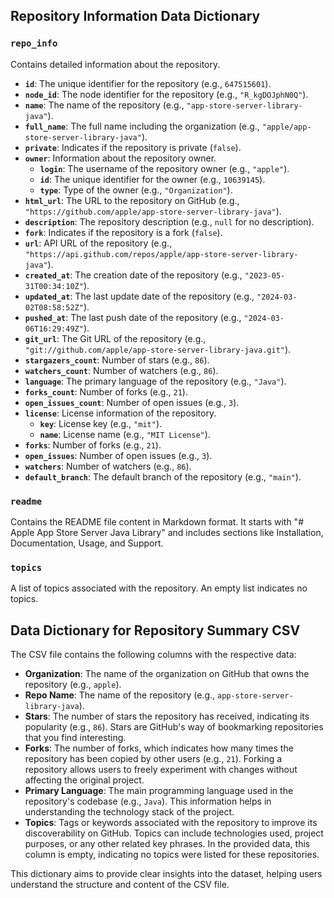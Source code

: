 ## Repository Information Data Dictionary

### `repo_info`
Contains detailed information about the repository.
- **`id`**: The unique identifier for the repository (e.g., `647515601`).
- **`node_id`**: The node identifier for the repository (e.g., `"R_kgDOJphN0Q"`).
- **`name`**: The name of the repository (e.g., `"app-store-server-library-java"`).
- **`full_name`**: The full name including the organization (e.g., `"apple/app-store-server-library-java"`).
- **`private`**: Indicates if the repository is private (`false`).
- **`owner`**: Information about the repository owner.
  - **`login`**: The username of the repository owner (e.g., `"apple"`).
  - **`id`**: The unique identifier for the owner (e.g., `10639145`).
  - **`type`**: Type of the owner (e.g., `"Organization"`).
- **`html_url`**: The URL to the repository on GitHub (e.g., `"https://github.com/apple/app-store-server-library-java"`).
- **`description`**: The repository description (e.g., `null` for no description).
- **`fork`**: Indicates if the repository is a fork (`false`).
- **`url`**: API URL of the repository (e.g., `"https://api.github.com/repos/apple/app-store-server-library-java"`).
- **`created_at`**: The creation date of the repository (e.g., `"2023-05-31T00:34:10Z"`).
- **`updated_at`**: The last update date of the repository (e.g., `"2024-03-02T08:58:52Z"`).
- **`pushed_at`**: The last push date of the repository (e.g., `"2024-03-06T16:29:49Z"`).
- **`git_url`**: The Git URL of the repository (e.g., `"git://github.com/apple/app-store-server-library-java.git"`).
- **`stargazers_count`**: Number of stars (e.g., `86`).
- **`watchers_count`**: Number of watchers (e.g., `86`).
- **`language`**: The primary language of the repository (e.g., `"Java"`).
- **`forks_count`**: Number of forks (e.g., `21`).
- **`open_issues_count`**: Number of open issues (e.g., `3`).
- **`license`**: License information of the repository.
  - **`key`**: License key (e.g., `"mit"`).
  - **`name`**: License name (e.g., `"MIT License"`).
- **`forks`**: Number of forks (e.g., `21`).
- **`open_issues`**: Number of open issues (e.g., `3`).
- **`watchers`**: Number of watchers (e.g., `86`).
- **`default_branch`**: The default branch of the repository (e.g., `"main"`).

### `readme`
Contains the README file content in Markdown format. It starts with "# Apple App Store Server Java Library" and includes sections like Installation, Documentation, Usage, and Support.

### `topics`
A list of topics associated with the repository. An empty list indicates no topics.


## Data Dictionary for Repository Summary CSV

The CSV file contains the following columns with the respective data:

- **Organization**: The name of the organization on GitHub that owns the repository (e.g., `apple`).
- **Repo Name**: The name of the repository (e.g., `app-store-server-library-java`).
- **Stars**: The number of stars the repository has received, indicating its popularity (e.g., `86`). Stars are GitHub's way of bookmarking repositories that you find interesting.
- **Forks**: The number of forks, which indicates how many times the repository has been copied by other users (e.g., `21`). Forking a repository allows users to freely experiment with changes without affecting the original project.
- **Primary Language**: The main programming language used in the repository's codebase (e.g., `Java`). This information helps in understanding the technology stack of the project.
- **Topics**: Tags or keywords associated with the repository to improve its discoverability on GitHub. Topics can include technologies used, project purposes, or any other related key phrases. In the provided data, this column is empty, indicating no topics were listed for these repositories.

This dictionary aims to provide clear insights into the dataset, helping users understand the structure and content of the CSV file.
